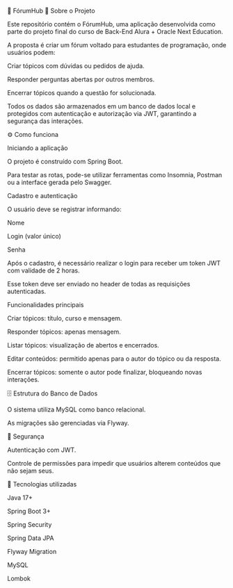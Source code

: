 📌 FórumHub 🔎 Sobre o Projeto

Este repositório contém o FórumHub, uma aplicação desenvolvida como parte do projeto final do curso de Back-End Alura + Oracle Next Education.

A proposta é criar um fórum voltado para estudantes de programação, onde usuários podem:

Criar tópicos com dúvidas ou pedidos de ajuda.

Responder perguntas abertas por outros membros.

Encerrar tópicos quando a questão for solucionada.

Todos os dados são armazenados em um banco de dados local e protegidos com autenticação e autorização via JWT, garantindo a segurança das interações.

⚙️ Como funciona

Iniciando a aplicação

O projeto é construído com Spring Boot.

Para testar as rotas, pode-se utilizar ferramentas como Insomnia, Postman ou a interface gerada pelo Swagger.

Cadastro e autenticação

O usuário deve se registrar informando:

Nome

Login (valor único)

Senha

Após o cadastro, é necessário realizar o login para receber um token JWT com validade de 2 horas.

Esse token deve ser enviado no header de todas as requisições autenticadas.

Funcionalidades principais

Criar tópicos: título, curso e mensagem.

Responder tópicos: apenas mensagem.

Listar tópicos: visualização de abertos e encerrados.

Editar conteúdos: permitido apenas para o autor do tópico ou da resposta.

Encerrar tópicos: somente o autor pode finalizar, bloqueando novas interações.

🗄️ Estrutura do Banco de Dados

O sistema utiliza MySQL como banco relacional.

As migrações são gerenciadas via Flyway.

🔐 Segurança

Autenticação com JWT.

Controle de permissões para impedir que usuários alterem conteúdos que não sejam seus.

🚀 Tecnologias utilizadas

Java 17+

Spring Boot 3+

Spring Security

Spring Data JPA

Flyway Migration

MySQL

Lombok
